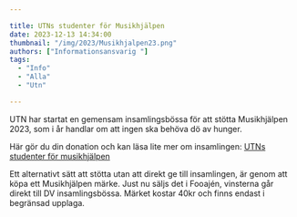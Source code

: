```yaml
---

title: UTNs studenter för Musikhjälpen
date: 2023-12-13 14:34:00
thumbnail: "/img/2023/Musikhjalpen23.png"
authors: ["Informationsansvarig "]
tags: 
  - "Info"
  - "Alla"
  - "Utn"

---
```

UTN har startat en gemensam insamlingsbössa för att stötta Musikhjälpen 2023, som i år handlar om att ingen ska behöva dö av hunger.  

Här gör du din donation och kan läsa lite mer om insamlingen: [UTNs studenter för musikhjälpen](https://bossan.musikhjalpen.se/utns-studenter-foer-musikhjaelpen?fbclid=IwAR0rdILQ5uNEi03GDvLAvF_OXd1kzqnhb8OJF6TzDu4XER3XP86jpT49K30)

Ett alternativt sätt att stötta utan att direkt ge till insamlingen, är genom att köpa ett Musikhjälpen märke. Just nu säljs det i Fooajén, vinsterna går direkt till DV insamlingsbössa. Märket kostar 40kr och finns endast i begränsad upplaga. 